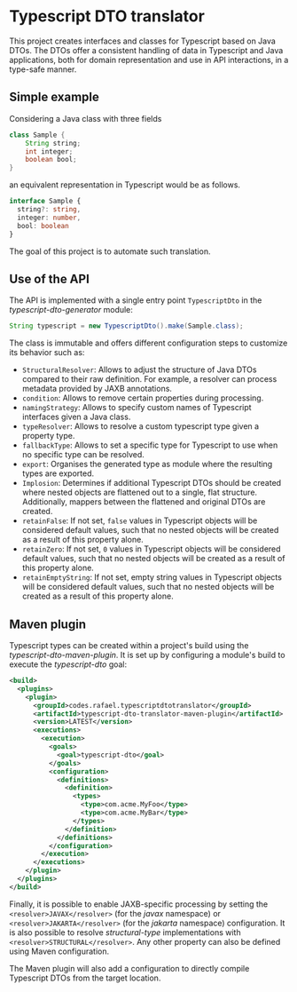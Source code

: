 Typescript DTO translator
=========================

This project creates interfaces and classes for Typescript based on Java DTOs. The DTOs offer a consistent handling of data in Typescript and Java applications, both for domain representation and use in API interactions, in a type-safe manner.

Simple example
--------------

Considering a Java class with three fields

```java
class Sample {
    String string;
    int integer;
    boolean bool;
}
```

an equivalent representation in Typescript would be as follows.

```typescript
interface Sample {
  string?: string,
  integer: number,
  bool: boolean
}
```

The goal of this project is to automate such translation.

Use of the API
--------------

The API is implemented with a single entry point `TypescriptDto` in the *typescript-dto-generator* module:

```java
String typescript = new TypescriptDto().make(Sample.class);
```

The class is immutable and offers different configuration steps to customize its behavior such as:
- `StructuralResolver`: Allows to adjust the structure of Java DTOs compared to their raw definition. For example, a resolver can process metadata provided by JAXB annotations.
- `condition`: Allows to remove certain properties during processing.
- `namingStrategy`: Allows to specify custom names of Typescript interfaces given a Java class.
- `typeResolver`: Allows to resolve a custom typescript type given a property type.
- `fallbackType`: Allows to set a specific type for Typescript to use when no specific type can be resolved.
- `export`: Organises the generated type as module where the resulting types are exported.
- `Implosion`: Determines if additional Typescript DTOs should be created where nested objects are flattened out to a single, flat structure. Additionally, mappers between the flattened and original DTOs are created.
- `retainFalse`: If not set, `false` values in Typescript objects will be considered default values, such that no nested objects will be created as a result of this property alone.
- `retainZero`: If not set, `0` values in Typescript objects will be considered default values, such that no nested objects will be created as a result of this property alone.
- `retainEmptyString`: If not set, empty string values in Typescript objects will be considered default values, such that no nested objects will be created as a result of this property alone.

Maven plugin
------------

Typescript types can be created within a project's build using the *typescript-dto-maven-plugin*. It is set up by configuring a module's build to execute the *typescript-dto* goal:

```xml
<build>
  <plugins>
    <plugin>
      <groupId>codes.rafael.typescriptdtotranslator</groupId>
      <artifactId>typescript-dto-translator-maven-plugin</artifactId>
      <version>LATEST</version>
      <executions>
        <execution>
          <goals>
            <goal>typescript-dto</goal>
          </goals>
          <configuration>
            <definitions>
              <definition>
                <types>
                  <type>com.acme.MyFoo</type>
                  <type>com.acme.MyBar</type>
                </types>
              </definition>
            </definitions>
          </configuration>
        </execution>
      </executions>
    </plugin>
  </plugins>
</build>
```

Finally, it is possible to enable JAXB-specific processing by setting the `<resolver>JAVAX</resolver>` (for the *javax* namespace) or `<resolver>JAKARTA</resolver>` (for the *jakarta* namespace) configuration. It is also possible to resolve *structural-type* implementations with `<resolver>STRUCTURAL</resolver>`. Any other property can also be defined using Maven configuration.

The Maven plugin will also add a configuration to directly compile Typescript DTOs from the target location.
